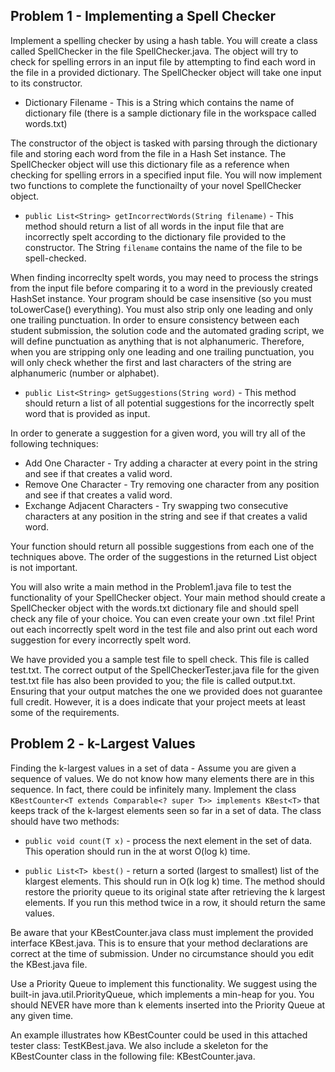 ## Problem 1 - Implementing a Spell Checker

Implement a spelling checker by using a hash table. You will create a class called SpellChecker in the file SpellChecker.java.  The object will try to check for spelling errors in an input file by attempting to find each word in the file in a provided dictionary. The SpellChecker object will take one input to its constructor.

* Dictionary Filename - This is a String which contains the name of dictionary file (there is a sample dictionary file in the workspace called words.txt)

The constructor of the object is tasked with parsing through the dictionary file and storing each word from the file in a Hash Set instance. The SpellChecker object will use this dictionary file as a reference when checking for spelling errors in a specified input file. You will now implement two functions to complete the functionailty of your novel SpellChecker object.

* ```public List<String> getIncorrectWords(String filename)``` - This method should return a list of all words in the input file that are incorrectly spelt according to the dictionary file provided to the constructor. The String ```filename``` contains the name of the file to be spell-checked.

When finding incorreclty spelt words, you may need to process the strings from the input file before comparing it to a word in the previously created HashSet instance. Your program should be case insensitive (so you must toLowerCase() everything). You must also strip only one leading and only one trailing punctuation. In order to ensure consistency between each student submission, the solution code and the automated grading script, we will define punctuation as anything that is not alphanumeric. Therefore, when you are stripping only one leading and one trailing punctuation, you will only check whether the first and last characters of the string are alphanumeric (number or alphabet).

* ```public List<String> getSuggestions(String word)``` - This method should return a list of all potential suggestions for the incorrectly spelt word that is provided as input.

In order to generate a suggestion for a given word, you will try all of the following techniques:

* Add One Character - Try adding a character at every point in the string and see if that creates a valid word.
* Remove One Character - Try removing one character from any position and see if that creates a valid word.
* Exchange Adjacent Characters - Try swapping two consecutive characters at any position in the string and see if that creates a valid word.

Your function should return all possible suggestions from each one of the techniques above. The order of the suggestions in the returned List object is not important.

You will also write a main method in the Problem1.java file to test the functionality of your SpellChecker object. Your main method should create a SpellChecker object with the words.txt dictionary file and should spell check any file of your choice. You can even create your own .txt file! Print out each incorrectly spelt word in the test file and also print out each word suggestion for every incorrectly spelt word.

We have provided you a sample test file to spell check. This file is called test.txt. The correct output of the SpellCheckerTester.java file for the given test.txt file has also been provided to you; the file is called output.txt. Ensuring that your output matches the one we provided does not guarantee full credit. However, it is a does indicate that your project meets at least some of the requirements.

## Problem 2 - k-Largest Values

Finding the k-largest values in a set of data - Assume you are given a sequence of values. We do not know how many elements there are in this sequence. In fact, there could be infinitely many. Implement the class
```KBestCounter<T extends Comparable<? super T>> implements KBest<T>``` that keeps track of the k-largest elements seen so far in a set of data. The class should have two methods:

* ```public void count(T x)``` - process the next element in the set of data. This operation should run in the at worst O(log k) time.

* ```public List<T> kbest()``` - return a sorted (largest to smallest) list of the klargest elements. This should run in O(k log k) time. The method should restore the priority queue to its original state after retrieving the k largest elements. If you run this method twice in a row, it should return the same values.

Be aware that your KBestCounter.java class must implement the provided interface KBest.java. This is to ensure that your method declarations are correct at the time of submission. Under no circumstance should you edit the KBest.java file.

Use a Priority Queue to implement this functionality. We suggest using the built-in java.util.PriorityQueue, which implements a min-heap for you. You should NEVER have more than k elements inserted into the Priority Queue at any given time.

An example illustrates how KBestCounter could be used in this attached tester class: TestKBest.java.  We also include a skeleton for the KBestCounter class in the following file: KBestCounter.java.
